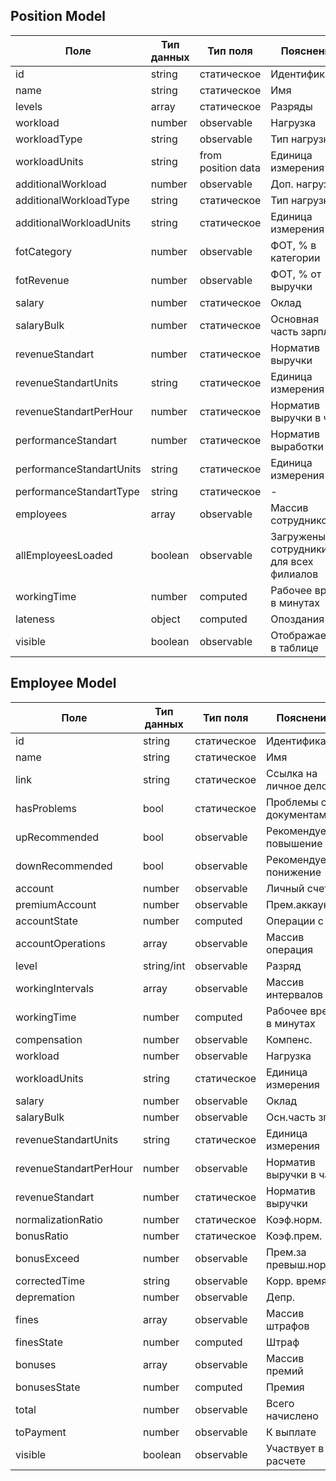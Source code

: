 ## Position Model

Поле|Тип данных|Тип поля|Пояснение
-|-|-|-
id|string|статическое|Идентификатор
name|string|статическое|Имя
levels|array|статическое|Разряды
workload|number|observable|Нагрузка
workloadType|string|observable|Тип нагрузки
workloadUnits|string|from position data|Единица измерения
additionalWorkload|number|observable|Доп. нагрузка
additionalWorkloadType|string|статическое|Тип нагрузки
additionalWorkloadUnits|string|статическое|Единица измерения
fotCategory|number|observable|ФОТ, % в категории
fotRevenue|number|observable|ФОТ, % от выручки
salary|number|статическое|Оклад
salaryBulk|number|статическое|Основная часть зарплаты
revenueStandart|number|статическое|Норматив выручки
revenueStandartUnits|string|статическое|Единица измерения
revenueStandartPerHour|number|статическое|Норматив выручки в час
performanceStandart|number|статическое|Норматив выработки
performanceStandartUnits|string|статическое|Единица измерения
performanceStandartType|string|статическое|-
employees|array|observable|Массив сотрудников
allEmployeesLoaded|boolean|observable|Загружены сотрудники для всех филиалов
workingTime|number|computed|Рабочее время в минутах
lateness|object|computed|Опоздания
visible|boolean|observable|Отображается в таблице

## Employee Model

Поле|Тип данных|Тип поля|Пояснение
-|-|-|-
id|string|статическое|Идентификатор
name|string|статическое|Имя
link|string|статическое|Ссылка на личное дело
hasProblems|bool|статическое|Проблемы с документами
upRecommended|bool|observable|Рекомендуется повышение
downRecommended|bool|observable|Рекомендуется понижение
account|number|observable|Личный счет
premiumAccount|number|observable|Прем.аккаунт
accountState|number|computed|Операции с ЛС
accountOperations|array|observable|Массив операция
level|string/int|observable|Разряд
workingIntervals|array|observable|Массив интервалов
workingTime|number|computed|Рабочее время в минутах
compensation|number|observable|Компенс.
workload|number|observable|Нагрузка
workloadUnits|string|статическое|Единица измерения
salary|number|observable|Оклад
salaryBulk|number|observable|Осн.часть зп
revenueStandartUnits|string|статическое|Единица измерения
revenueStandartPerHour|number|observable|Норматив выручки в час
revenueStandart|number|статическое|Норматив выручки
normalizationRatio|number|статическое|Коэф.норм.
bonusRatio|number|статическое|Коэф.прем.
bonusExceed|number|observable|Прем.за превыш.норм.
correctedTime|string|observable|Корр. время
depremation|number|observable|Депр.
fines|array|observable|Массив штрафов
finesState|number|computed|Штраф
bonuses|array|observable|Массив премий
bonusesState|number|computed|Премия
total|number|observable|Всего начислено
toPayment|number|observable|К выплате
visible|boolean|observable|Участвует в расчете
